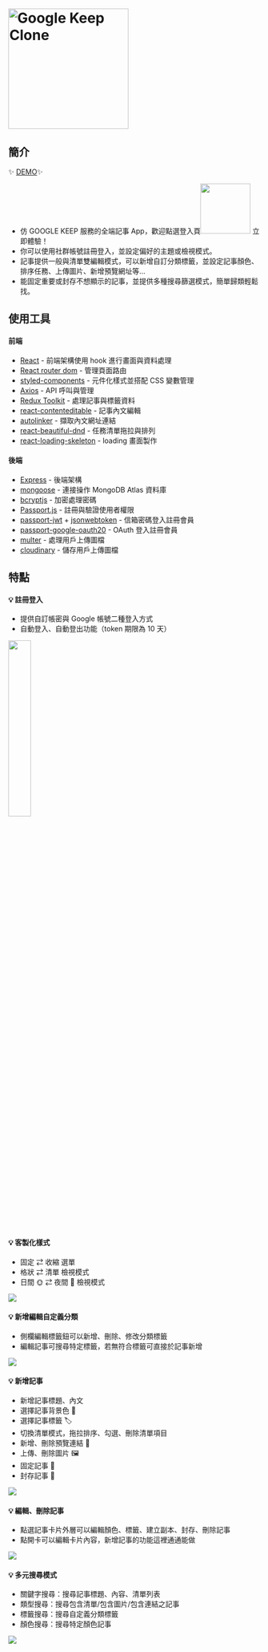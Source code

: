 # <img src="https://i.imgur.com/DAYNWrR.png" alt="Google Keep Clone" width="240"/>

## 簡介

✨ [DEMO](https://durable-matter-327719.web.app/)✨

- 仿 GOOGLE KEEP 服務的全端記事 App，歡迎點選登入頁<img src="https://i.imgur.com/VubeeWu.png" alt="" width="100px"/> 立即體驗！
- 你可以使用社群帳號註冊登入，並設定偏好的主題或檢視模式。
- 記事提供一般與清單雙編輯模式，可以新增自訂分類標籤，並設定記事顏色、排序任務、上傳圖片、新增預覽網址等...
- 能固定重要或封存不想顯示的記事，並提供多種搜尋篩選模式，簡單歸類輕鬆找。

## 使用工具

#### 前端

- [React](https://create-react-app.dev/) - 前端架構使用 hook 進行畫面與資料處理
- [React router dom](https://www.npmjs.com/package/react-router-dom) - 管理頁面路由
- [styled-components](https://styled-components.com/) - 元件化樣式並搭配 CSS 變數管理
- [Axios](https://github.com/axios/axios) - API 呼叫與管理
- [Redux Toolkit](https://redux-toolkit.js.org/) - 處理記事與標籤資料
- [react-contenteditable](https://www.npmjs.com/package/react-contenteditable) - 記事內文編輯
- [autolinker](https://www.npmjs.com/package/autolinker) - 擷取內文網址連結
- [react-beautiful-dnd](https://github.com/atlassian/react-beautiful-dnd) - 任務清單拖拉與排列
- [react-loading-skeleton](https://www.npmjs.com/package/react-loading-skeleton) - loading 畫面製作

#### 後端

- [Express](https://expressjs.com/) - 後端架構
- [mongoose](https://mongoosejs.com/) - 連接操作 MongoDB Atlas 資料庫
- [bcryptjs](https://www.npmjs.com/package/bcryptjs) - 加密處理密碼
- [Passport.js](http://www.passportjs.org/) - 註冊與驗證使用者權限
- [passport-jwt](https://www.npmjs.com/package/passport-jwt) + [jsonwebtoken](https://github.com/auth0/node-jsonwebtoken) - 信箱密碼登入註冊會員
- [passport-google-oauth20](https://www.npmjs.com/package/passport-google-oauth20) - OAuth 登入註冊會員
- [multer](https://github.com/expressjs/multer) - 處理用戶上傳圖檔
- [cloudinary](https://www.npmjs.com/package/cloudinary) - 儲存用戶上傳圖檔

## 特點

#### 💡 註冊登入

- 提供自訂帳密與 Google 帳號二種登入方式
- 自動登入、自動登出功能（token 期限為 10 天）

<img src="https://i.imgur.com/0EhOpRl.gif" alt="" width="30%"/>

#### 💡 客製化樣式

- 固定 ⇄ 收縮 選單
- 格狀 ⇄ 清單 檢視模式
- 日間 🌞 ⇄ 夜間 🌚 檢視模式

![](https://i.imgur.com/NncQHYs.gif)

#### 💡 新增編輯自定義分類

- 側欄編輯標籤鈕可以新增、刪除、修改分類標籤
- 編輯記事可搜尋特定標籤，若無符合標籤可直接於記事新增

![](https://i.imgur.com/yqf6Wdh.gif)

#### 💡 新增記事

- 新增記事標題、內文
- 選擇記事背景色 🎨
- 選擇記事標籤 🏷️
- 切換清單模式，拖拉排序、勾選、刪除清單項目
- 新增、刪除預覽連結 🔗
- 上傳、刪除圖片 🖼️
- 固定記事 📌
- 封存記事 📁

![](https://i.imgur.com/TnlEyxG.gif)

#### 💡 編輯、刪除記事

- 點選記事卡片外層可以編輯顏色、標籤、建立副本、封存、刪除記事
- 點開卡可以編輯卡片內容，新增記事的功能這裡通通能做

![](https://i.imgur.com/CuRWffz.gif)

#### 💡 多元搜尋模式

- 關鍵字搜尋：搜尋記事標題、內容、清單列表
- 類型搜尋：搜尋包含清單/包含圖片/包含連結之記事
- 標籤搜尋：搜尋自定義分類標籤
- 顏色搜尋：搜尋特定顏色記事

![](https://i.imgur.com/GE45yS6.gif)

<img src="https://i.imgur.com/GE45yS6.gif" alt=""/>
